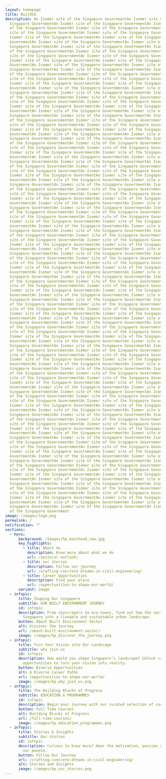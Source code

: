 ```yaml
---
layout: homepage
title: BuildSG
description: An Isomer site of the Singapore GovernmentAn Isomer site of the
  Singapore GovernmentAn Isomer site of the Singapore GovernmentAn Isomer site
  of the Singapore GovernmentAn Isomer site of the Singapore GovernmentAn Isomer
  site of the Singapore GovernmentAn Isomer site of the Singapore GovernmentAn
  Isomer site of the Singapore GovernmentAn Isomer site of the Singapore
  GovernmentAn Isomer site of the Singapore GovernmentAn Isomer site of the
  Singapore GovernmentAn Isomer site of the Singapore GovernmentAn Isomer site
  of the Singapore GovernmentAn Isomer site of the Singapore GovernmentAn Isomer
  site of the Singapore GovernmentAn Isomer site of the Singapore GovernmentAn
  Isomer site of the Singapore GovernmentAn Isomer site of the Singapore
  GovernmentAn Isomer site of the Singapore GovernmentAn Isomer site of the
  Singapore GovernmentAn Isomer site of the Singapore GovernmentAn Isomer site
  of the Singapore GovernmentAn Isomer site of the Singapore GovernmentAn Isomer
  site of the Singapore GovernmentAn Isomer site of the Singapore GovernmentAn
  Isomer site of the Singapore GovernmentAn Isomer site of the Singapore
  GovernmentAn Isomer site of the Singapore GovernmentAn Isomer site of the
  Singapore GovernmentAn Isomer site of the Singapore GovernmentAn Isomer site
  of the Singapore GovernmentAn Isomer site of the Singapore GovernmentAn Isomer
  site of the Singapore GovernmentAn Isomer site of the Singapore GovernmentAn
  Isomer site of the Singapore GovernmentAn Isomer site of the Singapore
  GovernmentAn Isomer site of the Singapore GovernmentAn Isomer site of the
  Singapore GovernmentAn Isomer site of the Singapore GovernmentAn Isomer site
  of the Singapore GovernmentAn Isomer site of the Singapore GovernmentAn Isomer
  site of the Singapore GovernmentAn Isomer site of the Singapore GovernmentAn
  Isomer site of the Singapore GovernmentAn Isomer site of the Singapore
  GovernmentAn Isomer site of the Singapore GovernmentAn Isomer site of the
  Singapore GovernmentAn Isomer site of the Singapore GovernmentAn Isomer site
  of the Singapore GovernmentAn Isomer site of the Singapore GovernmentAn Isomer
  site of the Singapore GovernmentAn Isomer site of the Singapore GovernmentAn
  Isomer site of the Singapore GovernmentAn Isomer site of the Singapore
  GovernmentAn Isomer site of the Singapore GovernmentAn Isomer site of the
  Singapore GovernmentAn Isomer site of the Singapore GovernmentAn Isomer site
  of the Singapore GovernmentAn Isomer site of the Singapore GovernmentAn Isomer
  site of the Singapore GovernmentAn Isomer site of the Singapore GovernmentAn
  Isomer site of the Singapore GovernmentAn Isomer site of the Singapore
  GovernmentAn Isomer site of the Singapore GovernmentAn Isomer site of the
  Singapore GovernmentAn Isomer site of the Singapore GovernmentAn Isomer site
  of the Singapore GovernmentAn Isomer site of the Singapore GovernmentAn Isomer
  site of the Singapore GovernmentAn Isomer site of the Singapore GovernmentAn
  Isomer site of the Singapore GovernmentAn Isomer site of the Singapore
  GovernmentAn Isomer site of the Singapore GovernmentAn Isomer site of the
  Singapore GovernmentAn Isomer site of the Singapore GovernmentAn Isomer site
  of the Singapore GovernmentAn Isomer site of the Singapore GovernmentAn Isomer
  site of the Singapore GovernmentAn Isomer site of the Singapore GovernmentAn
  Isomer site of the Singapore GovernmentAn Isomer site of the Singapore
  GovernmentAn Isomer site of the Singapore GovernmentAn Isomer site of the
  Singapore GovernmentAn Isomer site of the Singapore GovernmentAn Isomer site
  of the Singapore GovernmentAn Isomer site of the Singapore GovernmentAn Isomer
  site of the Singapore GovernmentAn Isomer site of the Singapore GovernmentAn
  Isomer site of the Singapore GovernmentAn Isomer site of the Singapore
  GovernmentAn Isomer site of the Singapore GovernmentAn Isomer site of the
  Singapore GovernmentAn Isomer site of the Singapore GovernmentAn Isomer site
  of the Singapore GovernmentAn Isomer site of the Singapore GovernmentAn Isomer
  site of the Singapore GovernmentAn Isomer site of the Singapore GovernmentAn
  Isomer site of the Singapore GovernmentAn Isomer site of the Singapore
  GovernmentAn Isomer site of the Singapore GovernmentAn Isomer site of the
  Singapore GovernmentAn Isomer site of the Singapore GovernmentAn Isomer site
  of the Singapore GovernmentAn Isomer site of the Singapore GovernmentAn Isomer
  site of the Singapore GovernmentAn Isomer site of the Singapore GovernmentAn
  Isomer site of the Singapore GovernmentAn Isomer site of the Singapore
  GovernmentAn Isomer site of the Singapore GovernmentAn Isomer site of the
  Singapore GovernmentAn Isomer site of the Singapore GovernmentAn Isomer site
  of the Singapore GovernmentAn Isomer site of the Singapore GovernmentAn Isomer
  site of the Singapore GovernmentAn Isomer site of the Singapore GovernmentAn
  Isomer site of the Singapore GovernmentAn Isomer site of the Singapore
  GovernmentAn Isomer site of the Singapore GovernmentAn Isomer site of the
  Singapore GovernmentAn Isomer site of the Singapore GovernmentAn Isomer site
  of the Singapore GovernmentAn Isomer site of the Singapore GovernmentAn Isomer
  site of the Singapore GovernmentAn Isomer site of the Singapore GovernmentAn
  Isomer site of the Singapore GovernmentAn Isomer site of the Singapore
  GovernmentAn Isomer site of the Singapore GovernmentAn Isomer site of the
  Singapore GovernmentAn Isomer site of the Singapore GovernmentAn Isomer site
  of the Singapore GovernmentAn Isomer site of the Singapore GovernmentAn Isomer
  site of the Singapore GovernmentAn Isomer site of the Singapore GovernmentAn
  Isomer site of the Singapore GovernmentAn Isomer site of the Singapore
  GovernmentAn Isomer site of the Singapore GovernmentAn Isomer site of the
  Singapore GovernmentAn Isomer site of the Singapore GovernmentAn Isomer site
  of the Singapore GovernmentAn Isomer site of the Singapore GovernmentAn Isomer
  site of the Singapore GovernmentAn Isomer site of the Singapore GovernmentAn
  Isomer site of the Singapore GovernmentAn Isomer site of the Singapore
  GovernmentAn Isomer site of the Singapore GovernmentAn Isomer site of the
  Singapore GovernmentAn Isomer site of the Singapore GovernmentAn Isomer site
  of the Singapore GovernmentAn Isomer site of the Singapore GovernmentAn Isomer
  site of the Singapore GovernmentAn Isomer site of the Singapore GovernmentAn
  Isomer site of the Singapore GovernmentAn Isomer site of the Singapore
  GovernmentAn Isomer site of the Singapore GovernmentAn Isomer site of the
  Singapore GovernmentAn Isomer site of the Singapore GovernmentAn Isomer site
  of the Singapore GovernmentAn Isomer site of the Singapore GovernmentAn Isomer
  site of the Singapore GovernmentAn Isomer site of the Singapore GovernmentAn
  Isomer site of the Singapore GovernmentAn Isomer site of the Singapore
  GovernmentAn Isomer site of the Singapore GovernmentAn Isomer site of the
  Singapore GovernmentAn Isomer site of the Singapore GovernmentAn Isomer site
  of the Singapore GovernmentAn Isomer site of the Singapore GovernmentAn Isomer
  site of the Singapore GovernmentAn Isomer site of the Singapore GovernmentAn
  Isomer site of the Singapore GovernmentAn Isomer site of the Singapore
  GovernmentAn Isomer site of the Singapore GovernmentAn Isomer site of the
  Singapore GovernmentAn Isomer site of the Singapore GovernmentAn Isomer site
  of the Singapore GovernmentAn Isomer site of the Singapore GovernmentAn Isomer
  site of the Singapore GovernmentAn Isomer site of the Singapore GovernmentAn
  Isomer site of the Singapore GovernmentAn Isomer site of the Singapore
  GovernmentAn Isomer site of the Singapore GovernmentAn Isomer site of the
  Singapore GovernmentAn Isomer site of the Singapore GovernmentAn Isomer site
  of the Singapore GovernmentAn Isomer site of the Singapore GovernmentAn Isomer
  site of the Singapore GovernmentAn Isomer site of the Singapore GovernmentAn
  Isomer site of the Singapore GovernmentAn Isomer site of the Singapore
  GovernmentAn Isomer site of the Singapore GovernmentAn Isomer site of the
  Singapore GovernmentAn Isomer site of the Singapore GovernmentAn Isomer site
  of the Singapore Government
image: /images/logo.png
permalink: /
notification: ""
sections:
  - hero:
      background: /images/hp_masthead_new.jpg
      key_highlights:
        - title: About Us
          description: Know more about what we do
          url: /sectoral-outlook/
        - title: our stories
          description: Follow our journey
          url: /crafting-concrete-dreams-in-civil-engineering/
        - title: Career Opportunities
          description: Find your place
          url: /opportunities-to-shape-our-world/
      variant: image
  - infopic:
      title: Shaping Our Singapore
      subtitle: OUR BUILT ENVIRONMENT JOURNEY
      id: infopic
      description: From skyscrapers to eco-towns, find out how the sector transformed
        Singapore into a liveable and sustainable urban landscape.
      button: About Built Environment Sector
      alt: Discover the Journey
      url: /about-built-environment-sector/
      image: /images/hp_discover_the_journey.png
  - infopic:
      title: Turn Your Vision into Our Landscape
      subtitle: why join us
      id: infopic
      description: How would you shape Singapore’s landscape? Unlock career
        opportunities to turn your vision into reality.
      button: Diverse Opportunities
      alt: A Diverse Career Paths
      url: /opportunities-to-shape-our-world/
      image: /images/hp_why_join_us.png
  - infopic:
      title: The Building Blocks of Progress
      subtitle: EDUCATION & PROGRAMMES
      id: infopic
      description: Begin your journey with our curated selection of courses and programmes.
      button: Full Time Courses
      alt: Building Blocks of Progress
      url: /full-time-courses/
      image: /images/hp_education_programmes.png
  - infopic:
      title: Stories & Insights
      subtitle: Our stories
      id: infopic
      description: Curious to know more? Hear the motivation, passion and journeys of
        our people.
      button: Follow Our Journey
      url: /crafting-concrete-dreams-in-civil-engineering/
      alt: Stories and Insights
      image: /images/hp_our_stories.png
---
```

